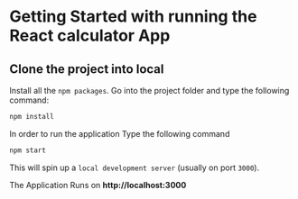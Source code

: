 # Getting Started with running the React calculator App

## Clone the project into local

Install all the `npm packages`. Go into the project folder and type the following command:

```bash
npm install
```

In order to run the application Type the following command

```bash
npm start
```

This will spin up a `local development server` (usually on port `3000`). 

The Application Runs on **http://localhost:3000**